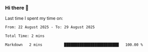 ### Hi there 👋

<!--
**Grav1tum/Grav1tum** is a ✨ _special_ ✨ repository because its `README.md` (this file) appears on your GitHub profile.

Here are some ideas to get you started:

- 🔭 I’m currently working on ...
- 🌱 I’m currently learning ...
- 👯 I’m looking to collaborate on ...
- 🤔 I’m looking for help with ...
- 💬 Ask me about ...
- 📫 How to reach me: ...
- 😄 Pronouns: ...
- ⚡ Fun fact: ...
-->
Last time I spent my time on:
<!--START_SECTION:waka-->

```txt
From: 22 August 2025 - To: 29 August 2025

Total Time: 2 mins

Markdown   2 mins          █████████████████████████   100.00 %
```

<!--END_SECTION:waka-->
